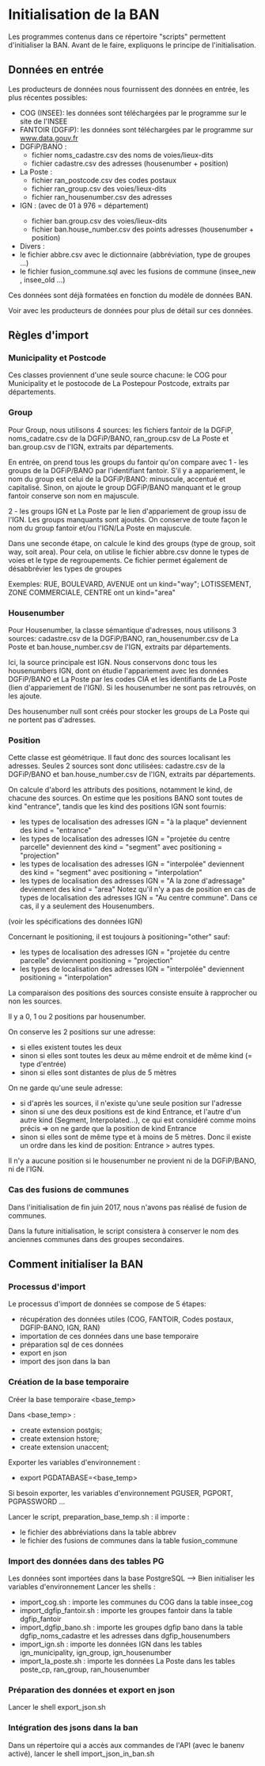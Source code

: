 # Initialisation de la BAN

Les programmes contenus dans ce répertoire "scripts" permettent d'initialiser la BAN. Avant de le faire, expliquons le principe de l'initialisation.

## Données en entrée 

Les producteurs de données nous fournissent des données en entrée, les plus récentes possibles:

- COG (INSEE): les données sont téléchargées par le programme sur le site de l'INSEE 
- FANTOIR (DGFiP): les données sont téléchargées par le programme sur www.data.gouv.fr
- DGFiP/BANO : 
  - fichier noms_cadastre.csv des noms de voies/lieux-dits 
  - fichier cadastre.csv des adresses (housenumber + position)
- La Poste :  
  - fichier ran_postcode.csv des codes postaux
  - fichier ran_group.csv des voies/lieux-dits
  - fichier ran_housenumber.csv des adresses
- IGN : (avec <dep> de 01 à 976 = département)
  - fichier ban.group<dep>.csv des voies/lieux-dits
  - fichier ban.house_number<dep>.csv des points adresses (housenumber + position)
- Divers :
 - le fichier abbre.csv avec le dictionnaire (abbréviation, type de groupes ...)
 - le fichier fusion_commune.sql avec les fusions de commune (insee_new , insee_old ...)

Ces données sont déjà formatées en fonction du modèle de données BAN. 

Voir avec les producteurs de données pour plus de détail sur ces données.


## Règles d'import

### Municipality et Postcode

Ces classes proviennent d'une seule source chacune: le COG pour Municipality et le postocode de La Postepour Postcode, extraits par départements.


### Group

Pour Group, nous utilisons 4 sources: les fichiers fantoir de la DGFiP, noms_cadatre.csv de la DGFiP/BANO, ran_group.csv de La Poste et ban.group<dep>.csv de l'IGN, extraits par départements.

En entrée, on prend tous les groups du fantoir qu'on compare avec
1 - les groups de la DGFiP/BANO par l'identifiant fantoir. S'il y a appariement, le nom du group est celui de la DGFiP/BANO: minuscule, accentué et capitalisé. Sinon, on ajoute le group DGFiP/BANO manquant et le group fantoir conserve son nom en majuscule.

2 - les groups IGN et La Poste par le lien d'appariement de group issu de l'IGN. Les groups manquants sont ajoutés. On conserve de toute façon le nom du group fantoir et/ou l'IGN/La Poste en majuscule.

Dans une seconde étape, on calcule le kind des groups (type de group, soit way, soit area). Pour cela, on utilise le fichier abbre.csv donne le types de voies et le type de regroupements. Ce fichier permet également de désabbrévier les types de groupes

Exemples: RUE, BOULEVARD, AVENUE ont un kind="way"; LOTISSEMENT, ZONE COMMERCIALE, CENTRE ont un kind="area"



### Housenumber

Pour Housenumber, la classe sémantique d'adresses, nous utilisons 3 sources: cadastre.csv de la DGFiP/BANO, ran_housenumber.csv de La Poste et ban.house_number<Dep>.csv de l'IGN, extraits par départements.

Ici, la source principale est IGN. Nous conservons donc tous les housenumbers IGN, dont on étudie l'appariement avec les données DGFiP/BANO et La Poste par les codes CIA et les identifiants de La Poste (lien d'appariement de l'IGN). Si les housenumber ne sont pas retrouvés, on les ajoute.

Des housenumber null sont créés pour stocker les groups de La Poste qui ne portent pas d'adresses.


### Position

Cette classe est géométrique. Il faut donc des sources localisant les adresses. Seules 2 sources sont donc utilisées: cadastre.csv de la DGFiP/BANO et ban.house_number<Dep>.csv de l'IGN, extraits par départements.

On calcule d'abord les attributs des positions, notamment le kind, de chacune des sources.
On estime que les positions BANO sont toutes de kind "entrance", tandis que les kind des positions IGN sont fournis:
- les types de localisation des adresses IGN = "à la plaque" deviennent des kind = "entrance"
- les types de localisation des adresses IGN = "projetée du centre parcelle" deviennent des kind = "segment" avec positioning = "projection"
- les types de localisation des adresses IGN = "interpolée" deviennent des kind = "segment" avec positioning = "interpolation"
- les types de localisation des adresses IGN = "A la zone d'adressage" deviennent des kind = "area"
Notez qu'il n'y a pas de position en cas de types de localisation des adresses IGN = "Au centre commune". Dans ce cas, il y a seulement des Housenumbers.

(voir les spécifications des données IGN)

Concernant le positioning, il est toujours à positioning="other" sauf:
- les types de localisation des adresses IGN = "projetée du centre parcelle" deviennent positioning = "projection"
- les types de localisation des adresses IGN = "interpolée" deviennent  positioning = "interpolation"


La comparaison des positions des sources consiste ensuite à rapprocher ou non les sources.

Il y a 0, 1 ou 2 positions par housenumber.

On conserve les 2 positions sur une adresse:
- si elles existent toutes les deux
- sinon si elles sont toutes les deux au même endroit et de même kind (= type d'entrée)
- sinon si elles sont distantes de plus de 5 mètres

On ne garde qu'une seule adresse:
- si d'après les sources, il n'existe qu'une seule position sur l'adresse
- sinon si une des deux positions est de kind Entrance, et l'autre d'un autre kind (Segment, Interpolated...), ce qui est considéré comme moins précis => on ne garde que la position de kind Entrance
- sinon si elles sont de même type et à moins de 5 mètres.
Donc il existe un ordre dans les kind de position: Entrance > autres types.

Il n'y a aucune position si le housenumber ne provient ni de la DGFiP/BANO, ni de l'IGN.

### Cas des fusions de communes

Dans l'initialisation de fin juin 2017, nous n'avons pas réalisé de fusion de communes.

Dans la future initialisation, le script consistera à conserver le nom des anciennes communes dans des groupes secondaires.


## Comment initialiser la BAN

### Processus d'import 
Le processus d'import de données se compose de 5 étapes:
- récupération des données utiles (COG, FANTOIR, Codes postaux, DGFIP-BANO, IGN, RAN)
- importation de ces données dans une base temporaire
- préparation sql de ces données 
- export en json
- import des json dans la ban

### Création de la base temporaire
Créer la base temporaire <base_temp>

Dans <base_temp> :
- create extension postgis;
- create extension hstore;
- create extension unaccent;

Exporter les variables d'environnement :
- export PGDATABASE=<base_temp>

Si besoin exporter, les variables d'environnement PGUSER, PGPORT, PGPASSWORD ...

Lancer le script, preparation_base_temp.sh : il importe :
- le fichier des abbréviations dans la table abbrev 
- le fichier des fusions de communes dans la table fusion_commune
 
### Import des données dans des tables PG
Les données sont importées dans la base PostgreSQL <basetemp> --> Bien initialiser les variables d'environnement
Lancer les shells :
- import_cog.sh : importe les communes du COG dans la table insee_cog
- import_dgfip_fantoir.sh : importe les groupes fantoir dans la table dgfip_fantoir
- import_dgfip_bano.sh : importe les groupes dgfip bano dans la table dgfip_noms_cadastre et les adresses dans dgfip_housenumbers
- import_ign.sh : importe les données IGN dans les tables ign_municipality, ign_group, ign_housenumber
- import_la_poste.sh : importe les données La Poste dans les tables poste_cp, ran_group, ran_housenumber

### Préparation des données et export en json
Lancer le shell export_json.sh

### Intégration des jsons dans la ban
Dans un répertoire qui a accès aux commandes de l'API (avec le banenv activé), lancer le shell import_json_in_ban.sh
